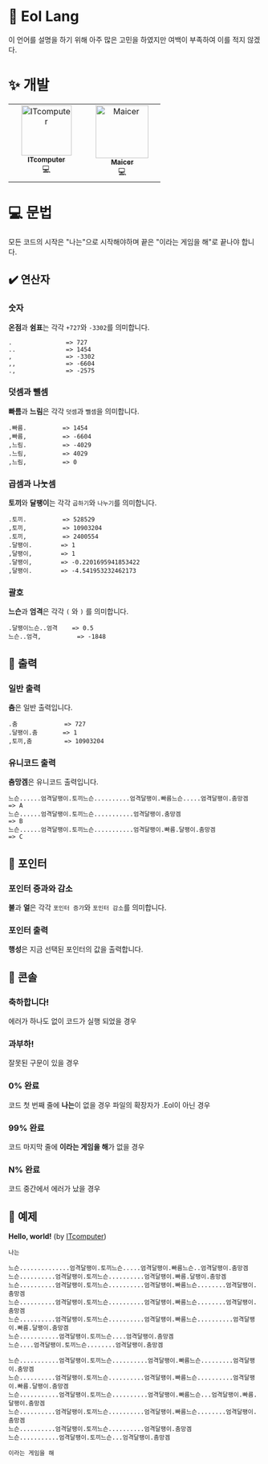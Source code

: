 # 🧊 Eol Lang 
이 언어를 설명을 하기 위해 아주 많은 고민을 하였지만 여백이 부족하여 이를 적지 않겠다.

# ✨ 개발
<table>
  <tbody>
    <tr>
      <td align="center" valign="top" width="40%"><a href="https://github.com/itcomputer11"><img src="https://avatars.githubusercontent.com/u/96653318?v=4?s=100" width="100px;" alt="ITcomputer"/><br /><sub><b>ITcomputer</b></sub></a><br /><a>💻</a></td>
      <td align="center" valign="top" width="40%"><a href="https://github.com/MAKEREKAM"><img src="https://avatars.githubusercontent.com/u/116092283?v=4?s=100" width="105px;" alt="Maicer"/><br /><sub><b>Maicer</b></sub></a><br /><a>💻</a></td>
    </tr>
  </tbody>
</table>
      

# 💻 문법 
모든 코드의 시작은 "나는"으로 시작해야하며 끝은 "이라는 게임을 해"로 끝나야 합니다.

## ✔️ 연산자
### 숫자
**온점**과 **쉼표**는 각각 `+727`와 `-3302`를 의미합니다.
```
.               => 727
..              => 1454
,               => -3302
,,              => -6604
.,              => -2575
```

### 덧셈과 뺄셈
**빠름**과 **느림**은 각각 `덧셈`과 `뺄셈`을 의미합니다.
```
.빠름.          => 1454
,빠름,          => -6604
,느림.          => -4029
.느림,          => 4029
,느림,          => 0
```

### 곱셈과 나눗셈
**토끼**와 **달팽이**는 각각 `곱하기`와 `나누기`를 의미합니다.
```
.토끼.          => 528529
,토끼,          => 10903204
.토끼,          => 2400554
.달팽이.        => 1
,달팽이,        => 1
.달팽이,        => -0.2201695941853422
,달팽이.        => -4.541953232462173   
```

### 괄호
**느슨**과 **엄격**은 각각 `(` 와 `)` 를 의미합니다.
```
.달팽이느슨..엄격    => 0.5
느슨..엄격,          => -1848
```

## 📃 출력 
### 일반 출력
**춤**은 일반 출력입니다.
```
.춤             => 727
.달팽이.춤       => 1
,토끼,춤         => 10903204
```
### 유니코드 출력
**춤망겜**은 유니코드 출력입니다.
```
느슨......엄격달팽이.토끼느슨..........엄격달팽이.빠름느슨.....엄격달팽이.춤망겜   => A
느슨......엄격달팽이.토끼느슨...........엄격달팽이.춤망겜                         => B
느슨......엄격달팽이.토끼느슨...........엄격달팽이.빠름.달팽이.춤망겜              => C
```

## 📑 포인터
### 포인터 증과와 감소
**불**과 **얼**은 각각 `포인터 증가`와 `포인터 감소`를 의미합니다.

### 포인터 출력
**행성**은 지금 선택된 포인터의 값을 출력합니다.

## 📜 콘솔
### 축하합니다!
에러가 하나도 없이 코드가 실행 되었을 경우

### 과부하!
잘못된 구문이 있을 경우

### 0% 완료
코드 첫 번째 줄에 **나는**이 없을 경우
파일의 확장자가 .Eol이 아닌 경우

### 99% 완료
코드 마지막 줄에 **이라는 게임을 해**가 없을 경우

### **N**% 완료
코드 중간에서 에러가 났을 경우

## 📒 예제
**Hello, world!** (by [ITcomputer](https://github.com/itcomputer11))
```
나는

느슨..............엄격달팽이.토끼느슨.....엄격달팽이.빠름느슨..엄격달팽이.춤망겜
느슨..........엄격달팽이.토끼느슨..........엄격달팽이.빠름.달팽이.춤망겜
느슨..........엄격달팽이.토끼느슨..........엄격달팽이.빠름느슨........엄격달팽이.춤망겜
느슨..........엄격달팽이.토끼느슨..........엄격달팽이.빠름느슨........엄격달팽이.춤망겜
느슨..........엄격달팽이.토끼느슨..........엄격달팽이.빠름느슨..........엄격달팽이.빠름.달팽이.춤망겜
느슨...........엄격달팽이.토끼느슨....엄격달팽이.춤망겜
느슨....엄격달팽이.토끼느슨........엄격달팽이.춤망겜

느슨...........엄격달팽이.토끼느슨..........엄격달팽이.빠름느슨.........엄격달팽이.춤망겜
느슨..........엄격달팽이.토끼느슨..........엄격달팽이.빠름느슨..........엄격달팽이.빠름.달팽이.춤망겜
느슨...........엄격달팽이.토끼느슨..........엄격달팽이.빠름느슨...엄격달팽이.빠름.달팽이.춤망겜
느슨..........엄격달팽이.토끼느슨..........엄격달팽이.빠름느슨........엄격달팽이.춤망겜
느슨..........엄격달팽이.토끼느슨..........엄격달팽이.춤망겜
느슨...........엄격달팽이.토끼느슨...엄격달팽이.춤망겜

이라는 게임을 해
```
